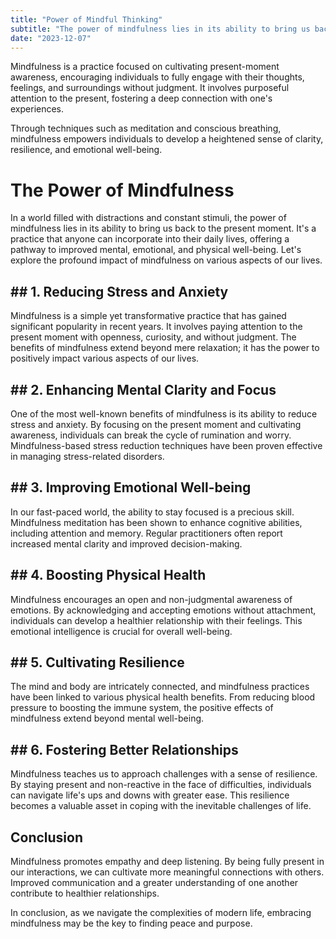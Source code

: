 ```yaml
---
title: "Power of Mindful Thinking"
subtitle: "The power of mindfulness lies in its ability to bring us back to the present moment"
date: "2023-12-07"
---
```


Mindfulness is a practice focused on cultivating present-moment awareness, encouraging individuals to fully engage with their thoughts, feelings, and surroundings without judgment. It involves purposeful attention to the present, fostering a deep connection with one's experiences.

Through techniques such as meditation and conscious breathing, mindfulness empowers individuals to develop a heightened sense of clarity, resilience, and emotional well-being.


# The Power of Mindfulness

In a world filled with distractions and constant stimuli, the power of mindfulness lies in its ability to bring us back to the present moment. It's a practice that anyone can incorporate into their daily lives, offering a pathway to improved mental, emotional, and physical well-being. Let's explore the profound impact of mindfulness on various aspects of our lives.

## ## 1. Reducing Stress and Anxiety

Mindfulness is a simple yet transformative practice that has gained significant popularity in recent years. It involves paying attention to the present moment with openness, curiosity, and without judgment. The benefits of mindfulness extend beyond mere relaxation; it has the power to positively impact various aspects of our lives.

## ## 2. Enhancing Mental Clarity and Focus

One of the most well-known benefits of mindfulness is its ability to reduce stress and anxiety. By focusing on the present moment and cultivating awareness, individuals can break the cycle of rumination and worry. Mindfulness-based stress reduction techniques have been proven effective in managing stress-related disorders.

## ## 3. Improving Emotional Well-being

In our fast-paced world, the ability to stay focused is a precious skill. Mindfulness meditation has been shown to enhance cognitive abilities, including attention and memory. Regular practitioners often report increased mental clarity and improved decision-making.

## ## 4. Boosting Physical Health

Mindfulness encourages an open and non-judgmental awareness of emotions. By acknowledging and accepting emotions without attachment, individuals can develop a healthier relationship with their feelings. This emotional intelligence is crucial for overall well-being.

## ## 5. Cultivating Resilience

The mind and body are intricately connected, and mindfulness practices have been linked to various physical health benefits. From reducing blood pressure to boosting the immune system, the positive effects of mindfulness extend beyond mental well-being.

## ## 6. Fostering Better Relationships

Mindfulness teaches us to approach challenges with a sense of resilience. By staying present and non-reactive in the face of difficulties, individuals can navigate life's ups and downs with greater ease. This resilience becomes a valuable asset in coping with the inevitable challenges of life.

## Conclusion

Mindfulness promotes empathy and deep listening. By being fully present in our interactions, we can cultivate more meaningful connections with others. Improved communication and a greater understanding of one another contribute to healthier relationships.

In conclusion, as we navigate the complexities of modern life, embracing mindfulness may be the key to finding peace and purpose.
